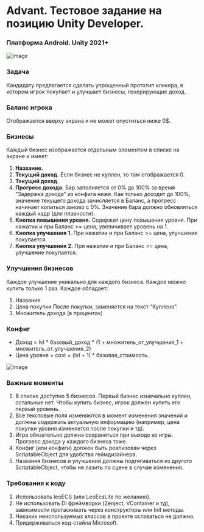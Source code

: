 # Advant. Тестовое задание на позицию Unity Developer.

### Платформа Android. Unity 2021+
![image](https://user-images.githubusercontent.com/90873710/222121400-ce617d12-ae13-46b6-b7b5-7de19ef1bc69.png)

### Задача
Кандидату предлагается сделать упрощенный прототип кликера, в котором игрок покупает и улучшает бизнесы, генерирующие доход.

### Баланс игрока  
Отображается вверху экрана и не может опуститься ниже 0$.

### Бизнесы
Каждый бизнес изображается отдельным элементом в списке на экране и имеет:
1. <b>Название.</b>
2. <b>Текущий доход.</b> Если бизнес не куплен, то там отображается 0.
3. <b>Текущий доход.</b>
4. <b>Прогресс дохода.</b> Бар заполняется от 0% до 100% за время “Задержка дохода” из конфига
ниже. Как только доходит до 100%, значение текущего дохода
зачисляется в Баланс, а прогресс начинает копиться заново с 0%.
Значение бара должно обновляться каждый кадр (для плавности).
5. <b>Кнопка повышения уровня.</b> Содержит цену повышения уровня. При нажатии и при Баланс >= цена, увеличивает уровень на 1.
6. <b>Кнопка улучшения 1.</b> При нажатии и при Баланс >= цена, улучшение покупается.
7. <b>Кнопка улучшения 2.</b> При нажатии и при Баланс >= цена, улучшение покупается.

### Улучшения бизнесов
Каждое улучшение уникально для каждого бизнеса. Каждое можно купить только 1 раз. Каждое обладает:
1. Название
2. Цена покупки
После покупки, заменяется на текст “Куплено”.
3. Множитель дохода (в процентах)

### Конфиг
- Доход = lvl * базовый_доход * (1 + множитель_от_улучшения_1 + множитель_от_улучшения_2)
- Цена уровня = cost = (lvl + 1) * базовая_стоимость.

![image](https://user-images.githubusercontent.com/90873710/222123218-1cd5f688-3498-44de-ba59-16f7b831a8bf.png)

### Важные моменты
1. В списке доступно 5 бизнесов. Первый бизнес изначально куплен, остальные нет. Чтобы купить бизнес, игрок должен купить его первый уровень.
2. Все текстовые поля изменяются в момент изменения значений и должны содержать актуальную информацию (например, цена покупки уровня изменяется после покупки и тд).
3. Игра обязательно должна сохраняться при выходе из игры. Прогресс дохода у каждого бизнеса тоже.
4. Конфиг (или конфиги) должен быть реализован через ScriptableObject для удобства геймдизайнера.
5. Названия бизнесов и улучшений должны подтягиваться из другого ScriptableObject, чтобы не лазить по сцене в случае изменения.

### Требования к коду
1. Использовать leoECS (или LeoEcsLite по желанию).
2. Не использовать DI фреймворки (Zenject, VContainer и тд), зависимости протаскивать через конструкторы или Init методы.
3. Никаких неиспользуемых классов в проекте оставаться не должно.
4. Придерживаться код-стайла Microsoft.